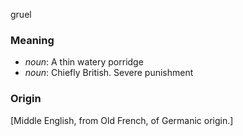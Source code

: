 gruel
### Meaning
+ _noun_: A thin watery porridge
+ _noun_: Chiefly British. Severe punishment

### Origin

[Middle English, from Old French, of Germanic origin.]
